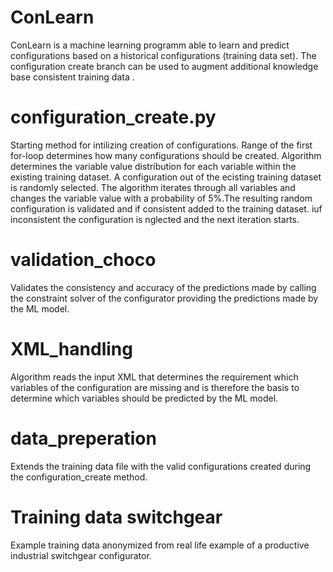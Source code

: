 # ConLearn
ConLearn is a machine learning programm able to learn and predict configurations based on a historical configurations (training data set). 
The configuration create branch can be used to augment additional knowledge base consistent training data .

# configuration_create.py
Starting method for intilizing creation of configurations. Range of the first for-loop determines how many configurations should be created. Algorithm determines the variable value distribution for each variable within the existing training dataset. A configuration out of the ecisting training dataset is randomly selected. The algorithm iterates through all variables and changes the variable value with a probability of 5%.The resulting random configuration is validated and if consistent added to the training dataset. iuf inconsistent the configuration is nglected and the next iteration starts.

# validation_choco
Validates the consistency and accuracy of the predictions made by calling the constraint solver of the configurator providing the predictions made by the ML model.

# XML_handling
Algorithm reads the input XML that determines the requirement which variables of the configuration are missing and is therefore the basis to determine which variables should be predicted by the ML model.

# data_preperation
Extends the training data file with the valid configurations created during the configuration_create method.

# Training data switchgear
Example training data anonymized from real life example of a productive industrial switchgear configurator.
